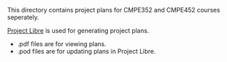 This directory contains project plans for CMPE352 and CMPE452 courses seperately.

[Project Libre](https://www.projectlibre.com/) is used for generating project plans. 
* .pdf files are for viewing plans.
* .pod files are for updating plans in Project Libre.
